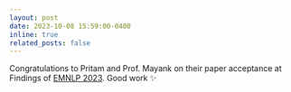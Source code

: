 ```yaml
---
layout: post
date: 2023-10-08 15:59:00-0400
inline: true
related_posts: false
---
```


Congratulations to Pritam and Prof. Mayank on their paper acceptance at Findings of [EMNLP 2023](https://2023.emnlp.org/). Good work :sparkles:
